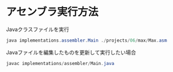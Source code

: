 # アセンブラ実行方法

Javaクラスファイルを実行
```java
java implementations.assembler.Main ./projects/06/max/Max.asm
```

Javaファイルを編集したものを更新して実行したい場合
```java
javac implementations/assembler/Main.java
```
